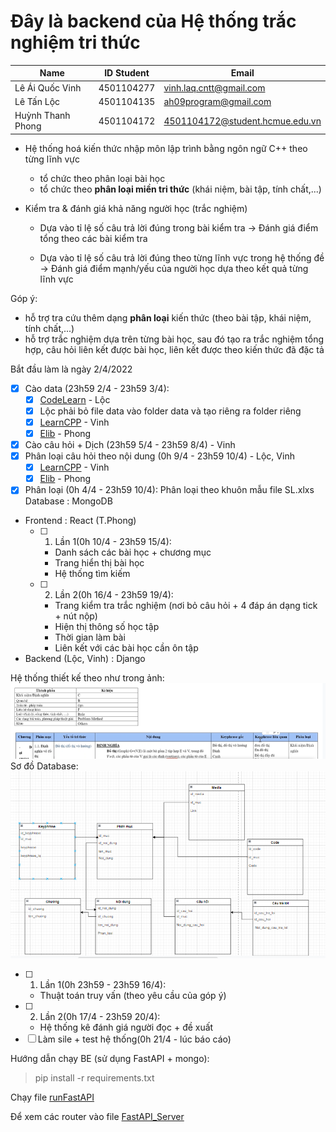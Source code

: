 # Đây là backend của Hệ thống trắc nghiệm tri thức
| Name              | ID Student | Email                           |
| ----------------- | ---------- | ------------------------------- |
| Lê Ái Quốc Vinh   | 4501104277 | vinh.laq.cntt@gmail.com         |
| Lê Tấn Lộc        | 4501104135 | ah09program@gmail.com           |
| Huỳnh Thanh Phong | 4501104172 | 4501104172@student.hcmue.edu.vn |
- Hệ thống hoá kiến thức nhập môn lập trình bằng ngôn ngữ C++ theo từng lĩnh vực
	+ tổ chức theo phân loại bài học
	+ tổ chức theo **phân loại miền tri thức** (khái niệm, bài tập, tính chất,...)
	
- Kiểm tra & đánh giá khả năng người học (trắc nghiệm)
  + Dựa vào tỉ lệ số câu trả lời đúng trong bài kiểm tra
     -> Đánh giá điểm tổng theo các bài kiểm tra

  + Dựa vào tỉ lệ số câu trả lời đúng theo từng lĩnh vực trong hệ thống đề 
     -> Đánh giá điểm mạnh/yếu của người học dựa theo kết quả từng lĩnh vực 

Góp ý:
  - hỗ trợ tra cứu thêm dạng **phân loại** kiến thức (theo bài tập, khái niệm, tính chất,...)
  - hỗ trợ trắc nghiệm dựa trên từng bài học, sau đó tạo ra trắc nghiệm tổng hợp, câu hỏi liên kết được bài học, liên kết được theo kiến thức đã đặc tả
 
 
 Bắt đầu làm là ngày 2/4/2022
 - [x] Cào data (23h59 2/4 - 23h59 3/4): 
   - [x] [CodeLearn](https://codelearn.io/learning/cpp-cho-nguoi-moi-bat-dau)  - Lộc
    - [x] Lộc phải bỏ file data vào folder data và tạo riêng ra folder riêng
    - [x] [LearnCPP](https://www.learncpp.com/)  - Vinh
    - [x] [Elib](https://www.elib.vn/huong-dan/chu-de/ngon-ngu-lap-trinh-c-.html)  - Phong
- [x] Cào câu hỏi + Dịch (23h59 5/4 - 23h59 8/4)  - Vinh
- [x] Phân loại câu hỏi theo nội dung (0h 9/4 - 23h59 10/4) - Lộc, Vinh
   - [x] [LearnCPP](https://www.learncpp.com/)  - Vinh
   - [x] [Elib](https://www.elib.vn/huong-dan/chu-de/ngon-ngu-lap-trinh-c-.html)  - Phong
- [x] Phân loại (0h 4/4 - 23h59 10/4):
	Phân loại theo khuôn mẫu file SL.xlxs
	Database : MongoDB
- Frontend : React (T.Phong)
  - [ ] 1. Lần 1(0h 10/4 - 23h59 15/4):
     - Danh sách các bài học + chương mục
     - Trang hiển thị bài học
     - Hệ thống tìm kiếm
  - [ ] 2. Lần 2(0h 16/4 - 23h59 19/4): 	
     - Trang kiểm tra trắc nghiệm (nơi bỏ câu hỏi + 4 đáp án dạng tick + nút nộp)
     - Hiện thị thông số học tập 
     - Thời gian làm bài
     - Liên kết với các bài học cần ôn tập
- Backend (Lộc, Vinh) : Django 

Hệ thống thiết kế theo như trong ảnh:
![database_system](image/database_system.png)
Sơ đồ Database:
![Database](image/Database.PNG)

  - [ ] 1. Lần 1(0h 23h59 - 23h59 16/4): 
  	- Thuật toán truy vấn (theo yêu cầu của góp ý)
  - [ ] 2. Lần 2(0h 17/4 - 23h59 20/4):
  	- Hệ thống kê đánh giá người đọc + đề xuất
- [ ] Làm sile + test hệ thống(0h 21/4 - lúc báo cáo) 

Hướng dẫn chạy BE (sử dụng FastAPI + mongo):
> pip install -r requirements.txt

Chạy file [runFastAPI](runFastAPI.py)

Để xem các router vào file [FastAPI_Server](FastAPI/FastAPI_Server.py)

